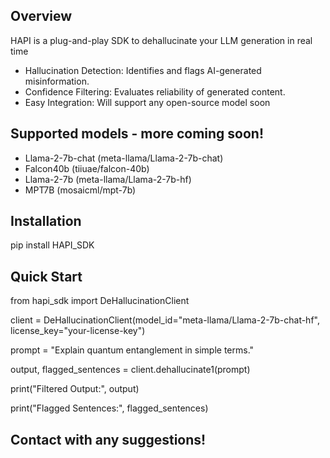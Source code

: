 ## Overview

HAPI is a plug-and-play SDK to dehallucinate your LLM generation in real time

- Hallucination Detection: Identifies and flags AI-generated misinformation.
- Confidence Filtering: Evaluates reliability of generated content.
- Easy Integration: Will support any open-source model soon

## Supported models - more coming soon!

- Llama-2-7b-chat (meta-llama/Llama-2-7b-chat)
- Falcon40b (tiiuae/falcon-40b)
- Llama-2-7b (meta-llama/Llama-2-7b-hf)
- MPT7B (mosaicml/mpt-7b)

## Installation

pip install HAPI_SDK

## Quick Start

from hapi_sdk import DeHallucinationClient

client = DeHallucinationClient(model_id="meta-llama/Llama-2-7b-chat-hf", license_key="your-license-key")

prompt = "Explain quantum entanglement in simple terms."

output, flagged_sentences = client.dehallucinate1(prompt)

print("Filtered Output:", output)

print("Flagged Sentences:", flagged_sentences)

## Contact with any suggestions!


